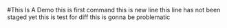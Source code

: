 #This Is A Demo
this is first command
this is new line
this line has not been staged yet
this is test for diff
this is gonna be problematic